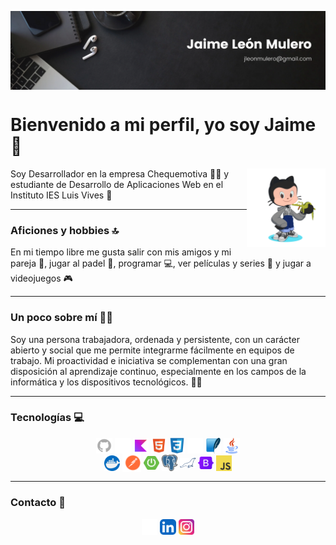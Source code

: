 <p align="center">
<img src="./images/banner.png" align="center"/>
</p>

# Bienvenido a mi perfil, yo soy Jaime 🤟

<img src="./images/octocat.png" width="25%" align="right" />

Soy Desarrollador en la empresa Chequemotiva 🧑‍💻 y estudiante de Desarrollo de Aplicaciones Web en el Instituto IES Luis Vives 📓

---

### Aficiones y hobbies 🔝
En mi tiempo libre me gusta salir con mis amigos y mi pareja 👫, jugar al padel 🎾, programar 💻, ver películas y series 🎥 y jugar a videojuegos 🎮

---

### Un poco sobre mí 🙋‍♂️
Soy una persona trabajadora, ordenada y persistente, con un carácter abierto y social que me permite integrarme fácilmente en equipos de trabajo. Mi proactividad e iniciativa se complementan con una gran disposición al aprendizaje continuo, especialmente en los campos de la informática y los dispositivos tecnológicos.  💪🏼

---

### Tecnologías 💻

<p align=center>
  <img src="./images/github.png" width=5% align=center />
  <img src="./images/gitkraken.png" width=5% align=center />
  <img src="./images/kotlin.png" width=5% align=center />
  <img src="./images/html.png" width=5% align=center />
  <img src="./images/css.png" width=5% align=center />
  <img src="./images/mysql.png" width=5% align=center />
  <img src="./images/sqlite.png" width=5% align=center />
  <img src="./images/java.png" width=5% align=center />
  <br>
  <img src="./images/dockerLogo.png" width=5% align=center />
  <img src="./images/postman.svg" width=6% align=center />
  <img src="./images/springboot.png" width=5% align=center />
  <img src="./images/postgres.png" width=5% align=center />
  <img src="./images/mariadb.svg" width=5% align=center />
  <img src="./images/bootstrap.png" width=5% align=center />
  <img src="./images/javascript.png" width=5% align=center />
</p>

---

### Contacto 📩

<p align=center>
  <a href="mailto:jleonmulero@gmail.com" style="text-decoration: none;">
    <img src="./images/email.png" width="5%" align="center" />
  </a>
  <a href="https://www.linkedin.com/in/jaimeleonmulero" style="text-decoration: none;">
    <img src="./images/linkedin.png" width="5%" align="center" />
  </a>
  <a href="https://www.instagram.com/jaimeleon10" style="text-decoration: none;">
    <img src="./images/instagram.png" width="5%" align="center" />
  </a>
</p>
